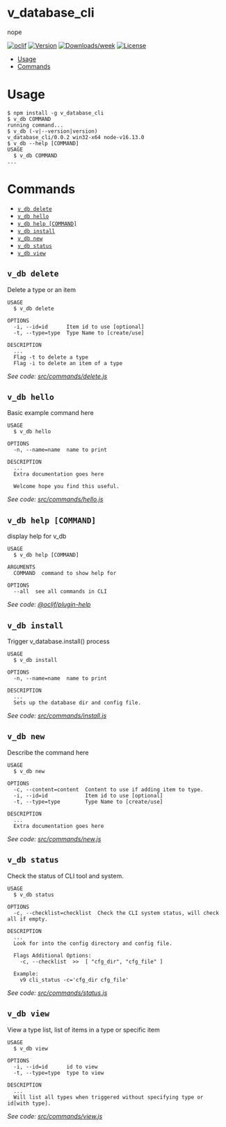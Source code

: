 v_database_cli
==============

nope

[![oclif](https://img.shields.io/badge/cli-oclif-brightgreen.svg)](https://oclif.io)
[![Version](https://img.shields.io/npm/v/v_database_cli.svg)](https://npmjs.org/package/v_database_cli)
[![Downloads/week](https://img.shields.io/npm/dw/v_database_cli.svg)](https://npmjs.org/package/v_database_cli)
[![License](https://img.shields.io/npm/l/v_database_cli.svg)](https://github.com/V-core9/v_database_cli/blob/master/package.json)

<!-- toc -->
* [Usage](#usage)
* [Commands](#commands)
<!-- tocstop -->
# Usage
<!-- usage -->
```sh-session
$ npm install -g v_database_cli
$ v_db COMMAND
running command...
$ v_db (-v|--version|version)
v_database_cli/0.0.2 win32-x64 node-v16.13.0
$ v_db --help [COMMAND]
USAGE
  $ v_db COMMAND
...
```
<!-- usagestop -->
# Commands
<!-- commands -->
* [`v_db delete`](#v_db-delete)
* [`v_db hello`](#v_db-hello)
* [`v_db help [COMMAND]`](#v_db-help-command)
* [`v_db install`](#v_db-install)
* [`v_db new`](#v_db-new)
* [`v_db status`](#v_db-status)
* [`v_db view`](#v_db-view)

## `v_db delete`

Delete a type or an item

```
USAGE
  $ v_db delete

OPTIONS
  -i, --id=id      Item id to use [optional]
  -t, --type=type  Type Name to [create/use]

DESCRIPTION
  ...
  Flag -t to delete a type
  Flag -i to delete an item of a type
```

_See code: [src/commands/delete.js](https://github.com/V-core9/v_database_cli/blob/v0.0.2/src/commands/delete.js)_

## `v_db hello`

Basic example command here

```
USAGE
  $ v_db hello

OPTIONS
  -n, --name=name  name to print

DESCRIPTION
  ...
  Extra documentation goes here

  Welcome hope you find this useful.
```

_See code: [src/commands/hello.js](https://github.com/V-core9/v_database_cli/blob/v0.0.2/src/commands/hello.js)_

## `v_db help [COMMAND]`

display help for v_db

```
USAGE
  $ v_db help [COMMAND]

ARGUMENTS
  COMMAND  command to show help for

OPTIONS
  --all  see all commands in CLI
```

_See code: [@oclif/plugin-help](https://github.com/oclif/plugin-help/blob/v3.2.17/src/commands/help.ts)_

## `v_db install`

Trigger v_database.install() process

```
USAGE
  $ v_db install

OPTIONS
  -n, --name=name  name to print

DESCRIPTION
  ...
  Sets up the database dir and config file.
```

_See code: [src/commands/install.js](https://github.com/V-core9/v_database_cli/blob/v0.0.2/src/commands/install.js)_

## `v_db new`

Describe the command here

```
USAGE
  $ v_db new

OPTIONS
  -c, --content=content  Content to use if adding item to type.
  -i, --id=id            Item id to use [optional]
  -t, --type=type        Type Name to [create/use]

DESCRIPTION
  ...
  Extra documentation goes here
```

_See code: [src/commands/new.js](https://github.com/V-core9/v_database_cli/blob/v0.0.2/src/commands/new.js)_

## `v_db status`

Check the status of CLI tool and system.

```
USAGE
  $ v_db status

OPTIONS
  -c, --checklist=checklist  Check the CLI system status, will check all if empty.

DESCRIPTION
  ...
  Look for into the config directory and config file.

  Flags Additional Options:
    -c, --checklist  >>  [ "cfg_dir", "cfg_file" ]

  Example:
    v9 cli_status -c='cfg_dir cfg_file'
```

_See code: [src/commands/status.js](https://github.com/V-core9/v_database_cli/blob/v0.0.2/src/commands/status.js)_

## `v_db view`

View a type list, list of items in a type or specific item

```
USAGE
  $ v_db view

OPTIONS
  -i, --id=id      id to view
  -t, --type=type  type to view

DESCRIPTION
  ...
  Will list all types when triggered without specifying type or id[with type].
```

_See code: [src/commands/view.js](https://github.com/V-core9/v_database_cli/blob/v0.0.2/src/commands/view.js)_
<!-- commandsstop -->
